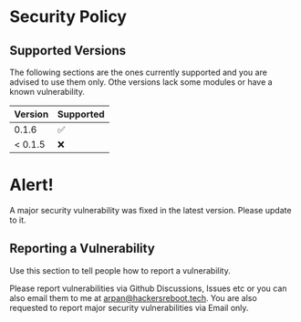 # Security Policy

## Supported Versions

The following sections are the ones currently supported and you are advised to use them only. Othe versions lack some modules or have a known vulnerability.

| Version   | Supported          |
| -------   | ------------------ |
| 0.1.6     | :white_check_mark: |
| < 0.1.5   | :x:                |

# Alert!
A major security vulnerability was fixed in the latest version. Please update to it.

## Reporting a Vulnerability

Use this section to tell people how to report a vulnerability.

Please report vulnerabilities via Github Discussions, Issues etc or you can also email them to me at [arpan@hackersreboot.tech](arpan@hackersreboot.tech). You are also requested to report major security vulnerabilities via Email only.
